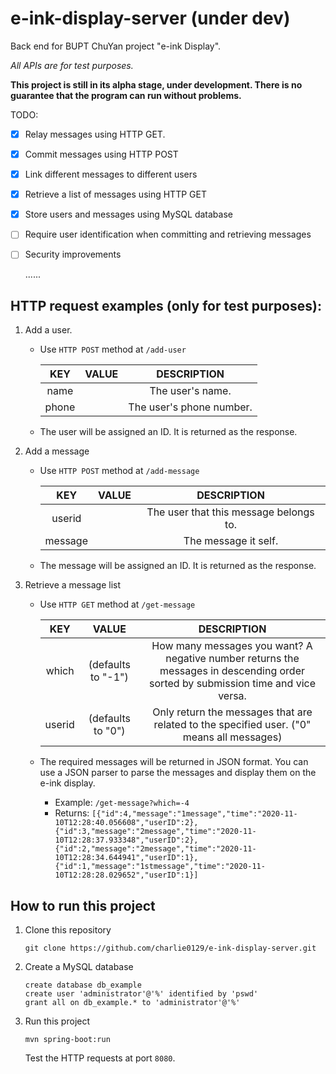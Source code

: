 # e-ink-display-server (under dev)

Back end for BUPT ChuYan project "e-ink Display".

*All APIs are for test purposes.*

**This project is still in its alpha stage,  under development. There is no guarantee that the program can run without problems.**

 TODO:

- [x] Relay messages using HTTP GET.

- [x] Commit messages using HTTP POST

- [x] Link different messages to different users

- [x] Retrieve a list of messages using HTTP GET

- [x] Store users and messages using MySQL database

- [ ] Require user identification when committing and retrieving messages

- [ ] Security improvements

  ......



## HTTP request examples (only for test purposes):

1. Add a user.

   - Use `HTTP POST` method at `/add-user`

     |  KEY  | VALUE |       DESCRIPTION        |
     | :---: | :---: | :----------------------: |
     | name  |       |     The user's name.     |
     | phone |       | The user's phone number. |
   
   - The user will be assigned an ID. It is returned as the response.
   
2. Add a message

   - Use `HTTP POST` method at `/add-message`

     |   KEY   | VALUE |              DESCRIPTION               |
     | :-----: | :---: | :------------------------------------: |
     | userid  |       | The user that this message belongs to. |
     | message |       |          The message it self.          |

   - The message will be assigned an ID. It is returned as the response.

3. Retrieve a message list
   - Use `HTTP GET` method at `/get-message`
   
     |  KEY   |       VALUE        |                         DESCRIPTION                          |
     | :----: | :----------------: | :----------------------------------------------------------: |
     | which  | (defaults to "-1") | How many messages you want? A negative number returns the messages in descending order sorted by submission time and vice versa. |
     | userid | (defaults to "0")  | Only return the messages that are related to the specified user. ("0" means all messages) |
   
   - The required messages will be returned in JSON format. You can use a JSON parser to parse the messages and display them on the e-ink display.
     - Example: `/get-message?which=-4`
     - Returns: `[{"id":4,"message":"1message","time":"2020-11-10T12:28:40.056608","userID":2},{"id":3,"message":"2message","time":"2020-11-10T12:28:37.933348","userID":2},{"id":2,"message":"2message","time":"2020-11-10T12:28:34.644941","userID":1},{"id":1,"message":"1stmessage","time":"2020-11-10T12:28:28.029652","userID":1}]`



## How to run this project

1. Clone this repository

   `git clone https://github.com/charlie0129/e-ink-display-server.git`

2. Create a MySQL database

   ```mssql
   create database db_example
   create user 'administrator'@'%' identified by 'pswd'
   grant all on db_example.* to 'administrator'@'%'
   ```

3. Run this project

   `mvn spring-boot:run`

   Test the HTTP requests at port `8080`.